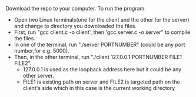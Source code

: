 Download the repo to your computer. To run the program:
- Open two Linux terminals(one for the client and the other for the server) and change to directory you downloaded the files.
- First, run "gcc client.c -o client', then 'gcc server.c -o server" to compile the files.
- In one of the terminal, run "./server PORTNUMBER" (could be any port number,for e.g. 5000).
- Then, in the other terminal, run "./client 127.0.0.1 PORTNUMBER FILE1 FILE2".
    - 127.0.0.1 is used as the loopback address here but it could be any other server.
    - FILE1 is existing path on server and FILE2 is targeted path on the client's side which in this case is the current working directory 
